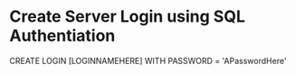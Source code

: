 # Create Server Login using SQL Authentiation
CREATE LOGIN [LOGINNAMEHERE] WITH PASSWORD = 'APasswordHere'